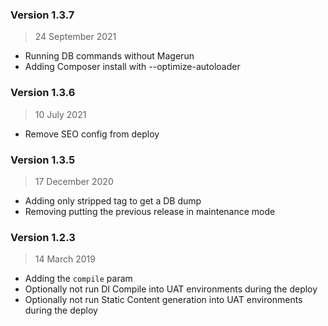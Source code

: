 ### Version 1.3.7
> 24 September 2021

- Running DB commands without Magerun
- Adding Composer install with --optimize-autoloader

### Version 1.3.6
> 10 July 2021

- Remove SEO config from deploy

### Version 1.3.5
> 17 December 2020

- Adding only stripped tag to get a DB dump
- Removing putting the previous release in maintenance mode

### Version 1.2.3
> 14 March 2019

- Adding the `compile` param
- Optionally not run DI Compile into UAT environments during the deploy
- Optionally not run Static Content generation into UAT environments during the deploy
